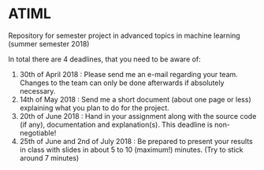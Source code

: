 # ATIML
Repository for semester project in advanced topics in machine learning (summer semester 2018)

In total there are 4 deadlines, that you need to be aware of:
1. 30th of April 2018 : Please send me an e-mail regarding your team. Changes to the
team can only be done afterwards if absolutely necessary.
2. 14th of May 2018 : Send me a short document (about one page or less) explaining
what you plan to do for the project.
3. 20th of June 2018 : Hand in your assignment along with the source code (if any),
documentation and explanation(s). This deadline is non-negotiable!
4. 25th of June and 2nd of July 2018 : Be prepared to present your results in class with
slides in about 5 to 10 (maximum!) minutes. (Try to stick around 7 minutes)
